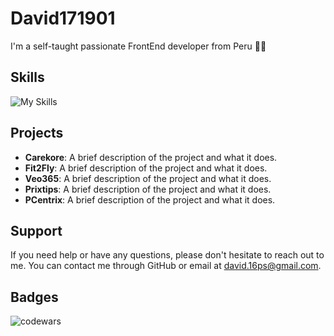 # David171901
I'm a self-taught passionate FrontEnd developer from Peru 🧑‍💻

## Skills
![My Skills](https://skillicons.dev/icons?i=html,css,javascript,typescript,react,bootstrap,tailwind,py,postgres,git,linux)
## Projects

- **Carekore**: A brief description of the project and what it does.
- **Fit2Fly**: A brief description of the project and what it does.
- **Veo365**: A brief description of the project and what it does.
- **Prixtips**: A brief description of the project and what it does.
- **PCentrix**: A brief description of the project and what it does.

## Support

If you need help or have any questions, please don't hesitate to reach out to me. You can contact me through GitHub or email at david.16ps@gmail.com.


## Badges 
![codewars](https://www.codewars.com/users/David171901/badges/large "codewars")